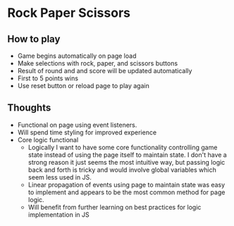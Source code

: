 # Rock Paper Scissors

## How to play
* Game begins automatically on page load
* Make selections with rock, paper, and scissors buttons
* Result of round and and score will be updated automatically
* First to 5 points wins
* Use reset button or reload page to play again

## Thoughts
* Functional on page using event listeners. 
* Will spend time styling for improved experience
* Core logic functional
    * Logically I want to have some core functionality controlling game state instead of using the page itself to maintain state. I don't have a strong reason it just seems the most intuitive way, but passing logic back and forth is tricky and would involve global variables which seem less used in JS.
    * Linear propagation of events using page to maintain state was easy to implement and appears to be the most common method for page logic. 
    * Will benefit from further learning on best practices for logic implementation in JS